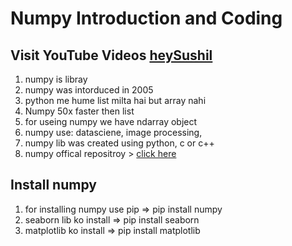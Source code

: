 # Numpy Introduction and Coding

## Visit YouTube Videos [heySushil](https://www.youtube.com/channel/UCphs2JfmIClR62wbyf76HDg)

1. numpy is libray
1. numpy was intorduced in 2005
1. python me hume list milta hai but array nahi
1. Numpy 50x faster then list
1. for useing numpy we have ndarray object
1. numpy use: datasciene, image processing, 
1. numpy lib was created using python, c or c++
1. numpy offical repositroy > [click here](https://github.com/numpy/numpy)


## Install numpy

1. for installing numpy use pip => pip install numpy
1. seaborn lib ko install => pip install seaborn
1. matplotlib ko install => pip install matplotlib

